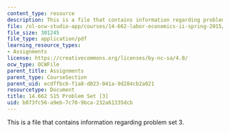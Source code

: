 ```yaml
---
content_type: resource
description: This is a file that contains information regarding problem set 3.
file: /ol-ocw-studio-app/courses/14-662-labor-economics-ii-spring-2015/b073fc56a9eb7c709bca232a61335dcb_MIT14_662S15_pset3.pdf
file_size: 301245
file_type: application/pdf
learning_resource_types:
- Assignments
license: https://creativecommons.org/licenses/by-nc-sa/4.0/
ocw_type: OCWFile
parent_title: Assignments
parent_type: CourseSection
parent_uid: ecdffbc6-f1a8-d023-041a-9d284cb2a021
resourcetype: Document
title: 14.662 S15 Problem Set [3]
uid: b073fc56-a9eb-7c70-9bca-232a61335dcb
---
```

This is a file that contains information regarding problem set 3.